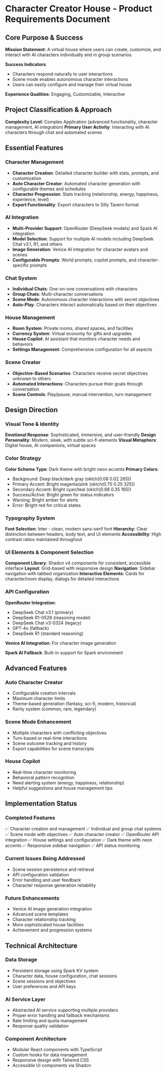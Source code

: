 # Character Creator House - Product Requirements Document

## Core Purpose & Success
**Mission Statement**: A virtual house where users can create, customize, and interact with AI characters individually and in group scenarios.

**Success Indicators**: 
- Characters respond naturally to user interactions
- Scene mode enables autonomous character interactions
- Users can easily configure and manage their virtual house

**Experience Qualities**: Engaging, Customizable, Interactive

## Project Classification & Approach
**Complexity Level**: Complex Application (advanced functionality, character management, AI integration)
**Primary User Activity**: Interacting with AI characters through chat and automated scenes

## Essential Features

### Character Management
- **Character Creation**: Detailed character builder with stats, prompts, and customization
- **Auto Character Creator**: Automated character generation with configurable themes and schedules
- **Character Progression**: Stats tracking (relationship, energy, happiness, experience, level)
- **Export Functionality**: Export characters to Silly Tavern format

### AI Integration
- **Multi-Provider Support**: OpenRouter (DeepSeek models) and Spark AI integration
- **Model Selection**: Support for multiple AI models including DeepSeek Chat v3.1, R1, and others
- **Image Generation**: Venice AI integration for character avatars and scenes
- **Configurable Prompts**: World prompts, copilot prompts, and character-specific prompts

### Chat System
- **Individual Chats**: One-on-one conversations with characters
- **Group Chats**: Multi-character conversations
- **Scene Mode**: Autonomous character interactions with secret objectives
- **Auto-Play**: Characters interact automatically based on their objectives

### House Management
- **Room System**: Private rooms, shared spaces, and facilities
- **Currency System**: Virtual economy for gifts and upgrades
- **House Copilot**: AI assistant that monitors character needs and behaviors
- **Settings Management**: Comprehensive configuration for all aspects

### Scene Creator
- **Objective-Based Scenarios**: Characters receive secret objectives unknown to others
- **Automated Interactions**: Characters pursue their goals through conversation
- **Scene Controls**: Play/pause, manual intervention, turn management

## Design Direction

### Visual Tone & Identity
**Emotional Response**: Sophisticated, immersive, and user-friendly
**Design Personality**: Modern, sleek, with subtle sci-fi elements
**Visual Metaphors**: Digital house, AI companions, virtual spaces

### Color Strategy
**Color Scheme Type**: Dark theme with bright neon accents
**Primary Colors**: 
- Background: Deep black/dark gray (oklch(0.08 0.02 265))
- Primary Accent: Bright magenta/pink (oklch(0.75 0.25 325))
- Secondary Accent: Bright cyan/teal (oklch(0.68 0.35 165))
- Success/Active: Bright green for status indicators
- Warning: Bright amber for alerts
- Error: Bright red for critical states

### Typography System
**Font Selection**: Inter - clean, modern sans-serif font
**Hierarchy**: Clear distinction between headers, body text, and UI elements
**Accessibility**: High contrast ratios maintained throughout

### UI Elements & Component Selection
**Component Library**: Shadcn v4 components for consistent, accessible interface
**Layout**: Grid-based with responsive design
**Navigation**: Sidebar navigation with tabbed organization
**Interactive Elements**: Cards for character/room display, dialogs for detailed interactions

### API Configuration
**OpenRouter Integration**: 
- DeepSeek Chat v3.1 (primary)
- DeepSeek R1-0528 (reasoning model)
- DeepSeek Chat v3-0324 (legacy)
- GPT-4o (fallback)
- DeepSeek R1 (standard reasoning)

**Venice AI Integration**: For character image generation

**Spark AI Fallback**: Built-in support for Spark environment

## Advanced Features

### Auto Character Creator
- Configurable creation intervals
- Maximum character limits
- Theme-based generation (fantasy, sci-fi, modern, historical)
- Rarity system (common, rare, legendary)

### Scene Mode Enhancement
- Multiple characters with conflicting objectives
- Turn-based or real-time interactions
- Scene outcome tracking and history
- Export capabilities for scene transcripts

### House Copilot
- Real-time character monitoring
- Behavioral pattern recognition
- Need alerting system (energy, happiness, relationship)
- Helpful suggestions and house management tips

## Implementation Status

### Completed Features
✅ Character creation and management
✅ Individual and group chat systems
✅ Scene mode with objectives
✅ Auto character creator
✅ OpenRouter API integration
✅ House settings and configuration
✅ Dark theme with neon accents
✅ Responsive sidebar navigation
✅ API status monitoring

### Current Issues Being Addressed
- Scene session persistence and retrieval
- API configuration validation
- Error handling and user feedback
- Character response generation reliability

### Future Enhancements
- Venice AI image generation integration
- Advanced scene templates
- Character relationship tracking
- More sophisticated house facilities
- Achievement and progression systems

## Technical Architecture

### Data Storage
- Persistent storage using Spark KV system
- Character data, house configuration, chat sessions
- Scene sessions and objectives
- User preferences and API keys

### AI Service Layer
- Abstracted AI service supporting multiple providers
- Proper error handling and fallback mechanisms
- Rate limiting and quota management
- Response quality validation

### Component Architecture
- Modular React components with TypeScript
- Custom hooks for data management
- Responsive design with Tailwind CSS
- Accessible UI components via Shadcn